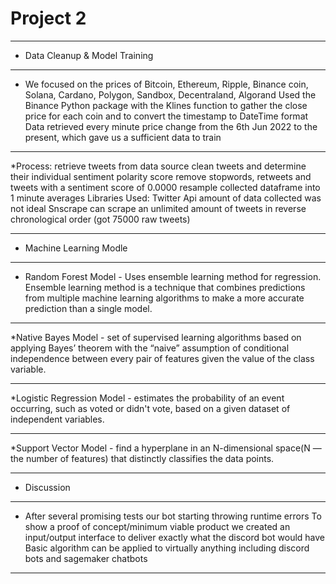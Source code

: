 # Project 2 
 - - -

* Data Cleanup & Model Training
- - -
  * We focused on the prices of Bitcoin, Ethereum, Ripple, Binance coin, Solana, Cardano, Polygon, Sandbox, Decentraland, Algorand
Used the Binance Python package with the Klines function to gather the close price for each coin and to convert the timestamp to DateTime format
Data retrieved every minute price change from the 6th Jun 2022 to the present, which gave us a sufficient data to train
  - - -
  *Process:
retrieve tweets from data source
clean tweets and determine their individual sentiment polarity score
remove stopwords, retweets and tweets with a sentiment score of 0.0000
resample collected dataframe into 1 minute averages
Libraries Used:
Twitter Api
amount of data collected was not ideal
Snscrape
can scrape an unlimited amount of tweets in reverse chronological order (got 75000 raw tweets)
- - -
* Machine Learning Modle
 - - -
  * Random Forest Model - Uses ensemble learning method for regression. Ensemble learning method is a technique that combines predictions from multiple machine learning algorithms to make a more accurate prediction than a single model.
   - - -
  *Native Bayes Model - set of supervised learning algorithms based on applying Bayes’ theorem with the “naive” assumption of conditional independence between every pair of features given the value of the class variable.
  - - -
  *Logistic Regression Model - estimates the probability of an event occurring, such as voted or didn't vote, based on a given dataset of independent variables.
  - - -
  *Support Vector Model - find a hyperplane in an N-dimensional space(N — the number of features) that distinctly classifies the data points. 
  - - -
* Discussion
- - -
  * After several promising tests our bot starting throwing runtime errors 
To show a proof of concept/minimum viable product we created an input/output interface to deliver exactly what the discord bot would have
Basic algorithm can be applied to virtually anything including discord bots and sagemaker chatbots


- - -
